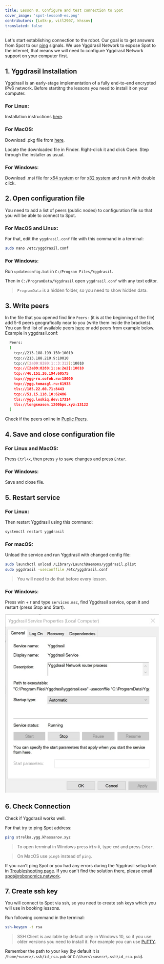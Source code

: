 ```yaml
---
title: Lesson 0. Configure and test connection to Spot
cover_image: 'spot-lesson0-es.png' 
contributors: [LoSk-p, vitl2907, khssnv]
translated: false
---
```


Let's start establishing connection to the robot.
Our goal is to get answers from Spot to our [ping](https://en.wikipedia.org/wiki/Ping_(networking_utility)) signals.
We use Yggdrasil Network to expose Spot to the internet, that means we will need to configure Yggdrasil Network support on your computer first.

## 1. Yggdrasil Installation 

Yggdrasil is an early-stage implementation of a fully end-to-end encrypted IPv6 network. Before startitng the lessons you need to install it on your computer.

### For Linux: 
Installation instructions [here](https://yggdrasil-network.github.io/installation-linux-deb.html).

### For MacOS: 
Download .pkg file from [here](https://github.com/yggdrasil-network/yggdrasil-go/releases/download/v0.4.0/yggdrasil-0.4.0-macos-amd64.pkg).

Locate the downloaded file in Finder. Right-click it and click Open. Step through the installer as usual.

### For Windows:
Download .msi file for [x64 system](https://github.com/yggdrasil-network/yggdrasil-go/releases/download/v0.4.0/yggdrasil-0.4-x64.msi) or for [x32 system](https://github.com/yggdrasil-network/yggdrasil-go/releases/download/v0.4.0/yggdrasil-0.4-x86.msi) and run it with double click.

## 2. Open configuration file

You need to add a list of peers (public nodes) to configuration file so that you will be able to connect to Spot. 

### For MacOS and Linux:
For that, edit the `yggdrasil.conf` file with this command in a terminal:

```bash
sudo nano /etc/yggdrasil.conf
```

### For Windows:
Run `updateconfig.bat` in `C:/Program Files/Yggdrasil`. 

Then in `C:/ProgramData/Yggdrasil` open `yggdrasil.conf` with any text editor.

> `ProgramData` is a hidden folder, so you need to show hidden data.

## 3. Write peers

In the file that you opened find line `Peers:` (it is at the beginning of the file) add 5-6 peers geografically near to you (write them inside the brackets). You can find list of available peers [here](https://github.com/yggdrasil-network/public-peers) or add peers from example below. Example in yggdrasil.conf:

```bash
  Peers:
  [
    tcp://213.188.199.150:10010
    tcp://213.188.210.9:10010
    tcp://[2a09:8280:1::3:312]:10010
    tcp://[2a09:8280:1::a:2e2]:10010
    tcp://46.151.26.194:60575
    tcp://ygg-ru.cofob.ru:18000
    tcp://ygg.tomasgl.ru:61933
    tls://185.22.60.71:8443
    tcp://51.15.118.10:62486
    tls://ygg.loskiq.dev:17314
    tls://longseason.1200bps.xyz:13122
  ]
  ```
Check if the peers online in [Puplic Peers](https://publicpeers.neilalexander.dev/).

## 4. Save and close configuration file

### For Linux and MacOS:

Press `Ctrl+x`, then press `y` to save changes and press `Enter`.

### For Windows:

Save and close file.

## 5. Restart service

### For Linux:

Then restart Yggdrasil using this command:

```bash
systemctl restart yggdrasil
```
### For macOS:

Unload the service and run Yggdrasil with changed config file:

```bash
sudo launchctl unload /Library/LaunchDaemons/yggdrasil.plist
sudo yggdrasil -useconffile /etc/yggdrasil.conf
```
> You will need to do that before every lesson.

### For Windows:

Press win + r and type `services.msc`, find Yggdrasil service, open it and restart (press Stop and Start).

![win-service](../images/spot/spot-windows.jpg)

## 6. Check Connection

Check if Yggdrasil works well.

For that try to ping Spot address:
```bash
ping strelka.ygg.khassanov.xyz
```
> To open terminal in Windows press `Win+R`, type `cmd` and press `Enter`.

> On MacOS use `ping6` instead of `ping`.

If you can't ping Spot or you had any errors during the Yggdrasil setup look in [Troubleshooting page](/docs/spot-troubleshooting). If you can't find the solution there, please email spot@robonomics.network.

## 7. Create ssh key

You will connect to Spot via ssh, so you need to create ssh keys which you will use in booking lessons.

Run following command in the terminal:
```bash
ssh-keygen -t rsa
```
> SSH Client is available by default only in Windows 10, so if you use older versions you need to install it. For example you can use [PuTTY](https://www.putty.org/).

Remember the path to your key (by default it is `/home/<user>/.ssh/id_rsa.pub` or `C:\Users\<user>\.ssh\id_rsa.pub`).
